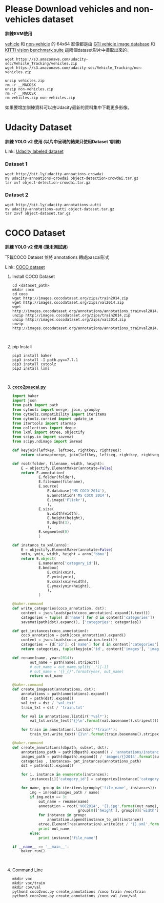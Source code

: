 # Please Download vehicles and non-vehicles dataset

**訓練SVM使用**

[vehicle](https://s3.amazonaws.com/udacity-sdc/Vehicle_Tracking/vehicles.zip) 和 [non-vehicle](https://s3.amazonaws.com/udacity-sdc/Vehicle_Tracking/non-vehicles.zip) 的 64x64 影像都是由 [GTI vehicle image database](http://www.gti.ssr.upm.es/data/Vehicle_database.html) 和 [KITTI vision benchmark suite ](http://www.cvlibs.net/datasets/kitti/) 這兩個dataset影片中擷取出來的。

```shell
wget https://s3.amazonaws.com/udacity-sdc/Vehicle_Tracking/vehicles.zip
wget https://s3.amazonaws.com/udacity-sdc/Vehicle_Tracking/non-vehicles.zip

unzip vehicles.zip
rm -r __MACOSX
unzip non-vehicles.zip
rm -r __MACOSX
rm vehicles.zip non-vehicles.zip
```

如果要增加訓練資料可以由Udacity最新的資料集中下載更多影像。



# Udacity Dataset

**訓練 YOLO v2 使用 (以片中呈現的結果只使用Dataset 1訓練)**

Link: [Udacity labeled dataset](https://github.com/udacity/self-driving-car/tree/master/annotations) 

### Dataset 1

```
wget http://bit.ly/udacity-annoations-crowdai
mv udacity-annoations-crowdai object-detection-crowdai.tar.gz
tar xvf object-detection-crowdai.tar.gz
```

### Dataset 2

```
wget http://bit.ly/udacity-annotations-autti
mv udacity-annotations-autti object-dataset.tar.gz
tar zxvf object-dataset.tar.gz
```




# COCO Dataset

**訓練 YOLO v2 使用 (還未測試過)**

下載COCO Dataset 並將 annotations 轉成pascal形式

Link:  [COCO dataset](http://cocodataset.org/#home)

1. Install COCO Dataset

   ```shell
   cd <dataset_path>
   mkdir coco
   cd coco
   wget http://images.cocodataset.org/zips/train2014.zip
   wget http://images.cocodataset.org/zips/val2014.zip
   wget http://images.cocodataset.org/annotations/annotations_trainval2014.zip
   unzip http://images.cocodataset.org/zips/train2014.zip
   unzip http://images.cocodataset.org/zips/val2014.zip
   unzip http://images.cocodataset.org/annotations/annotations_trainval2014.zip
   ```

   ​

2. pip Install

   ```shell
   pip3 install baker
   pip3 install -I path.py==7.7.1
   pip3 install cytoolz
   pip3 install lxml
   ```

   ​

3. [**coco2pascal.py**](https://gist.github.com/chicham/6ed3842d0d2014987186#file-coco2pascal-py)

   ```python
   import baker
   import json
   from path import path
   from cytoolz import merge, join, groupby
   from cytoolz.compatibility import iteritems
   from cytoolz.curried import update_in
   from itertools import starmap
   from collections import deque
   from lxml import etree, objectify
   from scipy.io import savemat
   from scipy.ndimage import imread

   def keyjoin(leftkey, leftseq, rightkey, rightseq):
       return starmap(merge, join(leftkey, leftseq, rightkey, rightseq))

   def root(folder, filename, width, height):
       E = objectify.ElementMaker(annotate=False)
       return E.annotation(
               E.folder(folder),
               E.filename(filename),
               E.source(
                   E.database('MS COCO 2014'),
                   E.annotation('MS COCO 2014'),
                   E.image('Flickr'),
                   ),
               E.size(
                   E.width(width),
                   E.height(height),
                   E.depth(3),
                   ),
               E.segmented(0)
               )

   def instance_to_xml(anno):
       E = objectify.ElementMaker(annotate=False)
       xmin, ymin, width, height = anno['bbox']
       return E.object(
               E.name(anno['category_id']),
               E.bndbox(
                   E.xmin(xmin),
                   E.ymin(ymin),
                   E.xmax(xmin+width),
                   E.ymax(ymin+height),
                   ),
               )

   @baker.command
   def write_categories(coco_annotation, dst):
       content = json.loads(path(coco_annotation).expand().text())
       categories = tuple( d['name'] for d in content['categories'])
       savemat(path(dst).expand(), {'categories': categories})

   def get_instances(coco_annotation):
       coco_annotation = path(coco_annotation).expand()
       content = json.loads(coco_annotation.text())
       categories = {d['id']: d['name'] for d in content['categories']}
       return categories, tuple(keyjoin('id', content['images'], 'image_id', content['annotations']))

   def rename(name, year=2014):
           out_name = path(name).stripext()
           # out_name = out_name.split('_')[-1]
           # out_name = '{}_{}'.format(year, out_name)
           return out_name

   @baker.command
   def create_imageset(annotations, dst):
       annotations = path(annotations).expand()
       dst = path(dst).expand()
       val_txt = dst / 'val.txt'
       train_txt = dst / 'train.txt'

       for val in annotations.listdir('*val*'):
           val_txt.write_text('{}\n'.format(val.basename().stripext()), append=True)

       for train in annotations.listdir('*train*'):
           train_txt.write_text('{}\n'.format(train.basename().stripext()), append=True)

   @baker.command
   def create_annotations(dbpath, subset, dst):
       annotations_path = path(dbpath).expand() / 'annotations/instances_{}2014.json'.format(subset)
       images_path = path(dbpath).expand() / 'images/{}2014'.format(subset)
       categories , instances= get_instances(annotations_path)
       dst = path(dst).expand()

       for i, instance in enumerate(instances):
           instances[i]['category_id'] = categories[instance['category_id']]

       for name, group in iteritems(groupby('file_name', instances)):
           img = imread(images_path / name)
           if img.ndim == 3:
               out_name = rename(name)
               annotation = root('VOC2014', '{}.jpg'.format(out_name), 
                                 group[0]['height'], group[0]['width'])
               for instance in group:
                   annotation.append(instance_to_xml(instance))
               etree.ElementTree(annotation).write(dst / '{}.xml'.format(out_name))
               print out_name
           else:
               print instance['file_name']

   if __name__ == '__main__':
       baker.run()
   ```

   ​

4. Command Line

   ```shell
   mkdir voc
   mkdir voc/train
   mkdir cov/val
   python3 coco2voc.py create_annotations /coco train /voc/train
   python3 coco2voc.py create_annotations /coco val /voc/val
   ```

   ​

